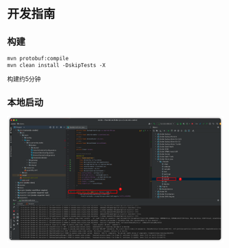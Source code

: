 # 开发指南

## 构建

```
mvn protobuf:compile
mvn clean install -DskipTests -X
```

构建约5分钟

## 本地启动

![picture 0](images/f9313e82cc5c276d87334a005ade6abcb2ec44adf6208706d99c7b0dc1ea0eae.png)  

